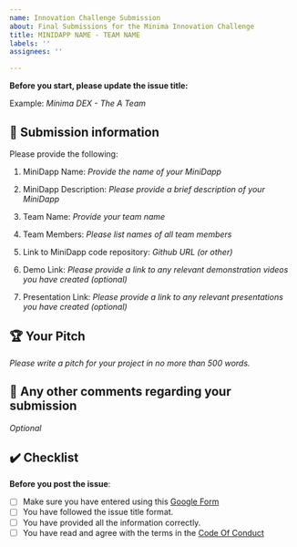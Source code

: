 ```yaml
---
name: Innovation Challenge Submission
about: Final Submissions for the Minima Innovation Challenge
title: MINIDAPP NAME - TEAM NAME
labels: ''
assignees: ''

---
```


**Before you start, please update the issue title:**

Example: *Minima DEX - The A Team*

## :star2: Submission information

Please provide the following:

1. MiniDapp Name: *Provide the name of your MiniDapp*

2. MiniDapp Description: *Please provide a brief description of your MiniDapp*

3. Team Name: *Provide your team name*

4. Team Members: *Please list names of all team members*

5. Link to MiniDapp code repository: *Github URL (or other)*

6. Demo Link: *Please provide a link to any relevant demonstration videos you have created (optional)*

7. Presentation Link: *Please provide a link to any relevant presentations you have created (optional)*


## :trophy: Your Pitch
*Please write a pitch for your project in no more than 500 words.*


##  :round_pushpin: Any other comments regarding your submission
*Optional*

## :heavy_check_mark: Checklist

**Before you post the issue**:
- [ ] Make sure you have entered using this [Google Form](https://docs.google.com/forms/d/e/1FAIpQLSdW-r1iTN2JUxaLhKZxLj4FgRnIF6yZWAXB30hj4c-vwaNuPw/viewform)
- [ ] You have followed the issue title format.
- [ ] You have provided all the information correctly.
- [ ] You have read and agree with the terms in the [Code Of Conduct]()
